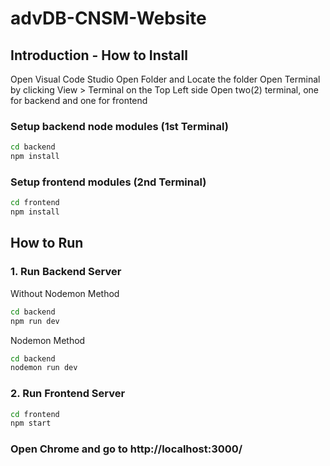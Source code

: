 # advDB-CNSM-Website


## Introduction - How to Install
Open Visual Code Studio 
Open Folder and Locate the folder
Open  Terminal by clicking View > Terminal on the Top Left side
Open two(2) terminal, one for backend and one for frontend

### Setup backend node modules (1st Terminal)
```bash
cd backend
npm install
```

### Setup frontend modules (2nd Terminal)
```bash
cd frontend
npm install
```

## How to Run
### 1. Run Backend Server
Without Nodemon Method
```bash
cd backend
npm run dev
```
Nodemon Method
```bash
cd backend
nodemon run dev
```

### 2. Run Frontend Server
```bash
cd frontend
npm start
```

### Open Chrome and go to http://localhost:3000/
